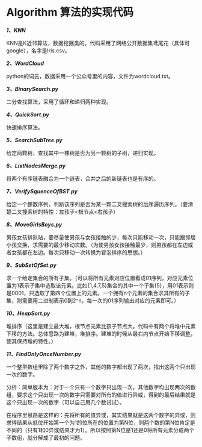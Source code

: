 # Algorithm 算法的实现代码
***1、KNN***

  KNN是K近邻算法，数据挖掘类的。代码采用了网络公开数据集鸢尾花（具体可google），名字是Iris.csv。
  
  ***2、WordCloud***
  
  python的词云，数据采用一个公众号里的内容，文件为wordcloud.txt。
  
  ***3、BinarySearch.py***
  
  二分查找算法，采用了循环和递归两种实现。
  
  
  ***4、QuickSort.py***
  
  快速排序算法。
  
  
  ***5、SearchSubTree.py***
  
  给定两颗树，查找其中一棵树是否为另一颗树的子树，递归实现。
  
  ***6、ListNodesMerge.py***
  
  将两个有序链表融合为一个链表，合并之后的新链表也是有序的。
  
  ***7、VerifySquenceOfBST.py***
  
  给定一个整数序列，判断该序列是否为某一颗二叉搜索树的后序遍历序列。（要清楚二叉搜索树的特性：左孩子<根节点<右孩子）
  
  ***8、MoveGirlsBoys.py***
  
  男孩女孩排队站，要尽量使男孩与女孩接触的少，每次只能移动一次，只能跟邻居小孩交换，求需要的最少移动次数。（为使男孩女孩接触最少，则男孩都在左边或者女孩都在左边。每次只移动一次转换为冒泡排序的思想。）
  
  ***9、SubSetOfSet.py***
  
  求一个给定集合的所有子集。（可以将所有元素对应位置看成01序列，对应元素位置为1表示子集中选取该元素。比如{1,4,7,5}集合的其中一个子集{5}，用01表示则是0001，只选取了第四个位置上的元素。一个拥有n个元素的集合求其所有的子集，则需要用二进制表示0到2^n，每一次的01序列输出对应的元素即可。）
  
  ***10、HeapSort.py***
  
  堆排序（这里是建立最大堆，根节点元素比孩子节点大。代码中有两个将堆中元素下移的方法。总体思路为建堆，堆排序。建堆的时候从最右内节点开始下移调整，使其保持堆的特性。）
  
  ***11、FindOnlyOnceNumber.py***
  
  一个整型数组里除了两个数字之外，其他的数字都出现了两次，找出这两个只出现一次的数字。
  
  分析：简单版本为：对于一个只有一个数字只出现一次，其他数字均出现两次的数组，要求这个只出现一次的数字只需要对所有的值进行异或，得到的最后结果就是这个只出现一次的数字（可以自己用几个数试试）。
  
  在程序里思路是这样的：先将所有的值异或，其实结果就是这两个数字的异或，则求得结果从低位开始第一个为1的位所在的位置为第N位，则两个数的第N位肯定是不同的（只有1和0异或结果才为1）。所以按照第N位是1还是0将所有元素分成两个子数组，就分解成了最初的问题。
